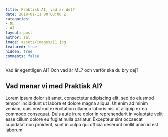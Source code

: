 ```yaml
---
title: Praktisk AI, vad är det?
date: 2018-01-11 00:00:00 Z
categories:
- ML
- AI
layout: post
author: sal
image: assets/images/11.jpg
featured: true
hidden: true
comments: false
---
```


Vad är egentligen AI? Och vad är ML? och varför ska du bry dej?
## Vad menar vi med Praktisk AI?

Lorem ipsum dolor sit amet, consectetur adipiscing elit, sed do eiusmod tempor incididunt ut labore et dolore magna aliqua. Ut enim ad minim veniam, quis nostrud exercitation ullamco laboris nisi ut aliquip ex ea commodo consequat. Duis aute irure dolor in reprehenderit in voluptate velit esse cillum dolore eu fugiat nulla pariatur. Excepteur sint occaecat cupidatat non proident, sunt in culpa qui officia deserunt mollit anim id est laborum.
